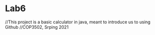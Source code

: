 # Lab6

//This project is a basic calculator in java, meant to introduce us to using Github 
//COP3502, Srping 2021
